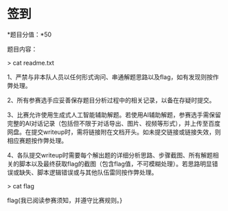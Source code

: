 # 签到

*题目分值：*50

题目内容：

\> cat readme.txt

1、严禁与非本队人员以任何形式询问、串通解题思路以及flag，如有发现则按作弊处理。

2、所有参赛选手应妥善保存题目分析过程中的相关记录，以备在存疑时提交。

3、比赛允许使用生成式人工智能辅助解题。若使用AI辅助解题，参赛选手需保留完整的AI对话记录（包括但不限于对话导出、图片、视频等形式），并上传至百度网盘。在提交writeup时，需将链接附在文档开头。如未提交链接或链接失效，则相应赛题按作弊处理。

4、各队提交writeup时需要每个解出题的详细分析思路、步骤截图、所有解题相关的脚本以及最终获取flag的截图（包含flag值，不可模糊处理）。若思路明显错误或缺失、脚本逻辑错误或与其他队伍雷同按作弊处理。



\> cat flag

flag{我已阅读参赛须知，并遵守比赛规则。}